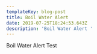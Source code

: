 ```yaml
---
templateKey: blog-post
title: Boil Water Alert
date: 2019-07-25T18:24:53.643Z
description: 'Boil Water Alert '
---
```

Boil Water Alert Test
